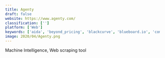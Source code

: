```yaml
---
title: Agenty
draft: false 
website: https://www.agenty.com/
classification: ['']
platform: ['Web']
keywords: ['aida', 'beyond_pricing', 'blackcurve', 'blueboard.io', 'competera', 'competitors_app', 'fivetran', 'grooper', 'keatext', 'kompyte', 'machmetrics', 'matillion', 'price2spy', 'prisync', 'promptcloud', 'rapidspike', 'signalhire', 'skuuudle', 'uptrends', 'victorops']
image: 2020/04/Agenty.png
---
```

Machine Intelligence,
Web scraping tool